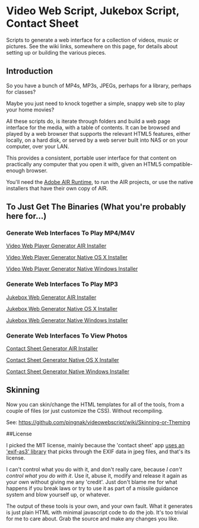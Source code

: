 # Video Web Script, Jukebox Script, Contact Sheet

Scripts to generate a web interface for a collection of videos, music or pictures.  See the wiki links, somewhere on this page, for details about setting up or building the various pieces.

## Introduction

So you have a bunch of MP4s, MP3s, JPEGs, perhaps for a library, perhaps for classes?  

Maybe you just need to knock together a simple, snappy web site to play your home movies?

All these scripts do, is iterate through folders and build a web page interface for the media, with a table of contents.  It can be browsed and played by a web browser that supports the relevant HTML5 features, either locally, on a hard disk, or served by a web server built into NAS or on your computer, over your LAN.

This provides a consistent, portable user interface for that content on practically any computer that you open it with, given an HTML5 compatible-enough browser.

You'll need the [Adobe AIR Runtime](https://get.adobe.com/air/), to run the AIR projects, or use the native installers that have their own copy of AIR.

## To Just Get The Binaries (What you're probably here for...)

### Generate Web Interfaces To Play MP4/M4V

[Video Web Player Generator AIR Installer](https://github.com/pingnak/videowebscript/blob/master/AIR/videowebscript/VideoWebScript.air?raw=true)

[Video Web Player Generator Native OS X Installer](https://github.com/pingnak/videowebscript/blob/master/AIR/videowebscript/VideoWebScript.dmg?raw=true)

[Video Web Player Generator Native Windows Installer](https://github.com/pingnak/videowebscript/blob/master/AIR/videowebscript/VideoWebScript.exe?raw=true)

### Generate Web Interfaces To Play MP3

[Jukebox Web Generator AIR Installer](https://github.com/pingnak/videowebscript/blob/master/AIR/jukeboxscript/JukeboxScript.air?raw=true)

[Jukebox Web Generator Native OS X Installer](https://github.com/pingnak/videowebscript/blob/master/AIR/jukeboxscript/JukeboxScript.dmg?raw=true)

[Jukebox Web Generator Native Windows Installer](https://github.com/pingnak/videowebscript/blob/master/AIR/jukeboxscript/JukeboxScript.exe?raw=true)

### Generate Web Interfaces To View Photos

[Contact Sheet Generator AIR Installer](https://github.com/pingnak/videowebscript/blob/master/AIR/contactscript/ContactSheet.air?raw=true)

[Contact Sheet Generator Native OS X Installer](https://github.com/pingnak/videowebscript/blob/master/AIR/contactscript/ContactSheet.dmg?raw=true)

[Contact Sheet Generator Native Windows Installer](https://github.com/pingnak/videowebscript/blob/master/AIR/contactscript/ContactSheet.exe?raw=true)

## Skinning

Now you can skin/change the HTML templates for all of the tools, from a couple of files (or just customize the CSS).  Without recompiling.

See: https://github.com/pingnak/videowebscript/wiki/Skinning-or-Theming

##License

I picked the MIT license, mainly because the 'contact sheet' app [uses an 'exif-as3' library](https://github.com/bashi/exif-as3) that picks through the EXIF data in jpeg files, and that's its license.

I can't control what you do with it, and don't really care, because _I can't control what you do with it_.  Use it, abuse it, modify and release it again as your own without giving me any 'credit'.  Just don't blame me for what happens if you break laws or try to use it as part of a missile guidance system and blow yourself up, or whatever.

The output of these tools is your own, and your own fault.  What it generates is just plain HTML with minimal javascript code to do the job.  It's too trivial for me to care about.  Grab the source and make any changes you like.

